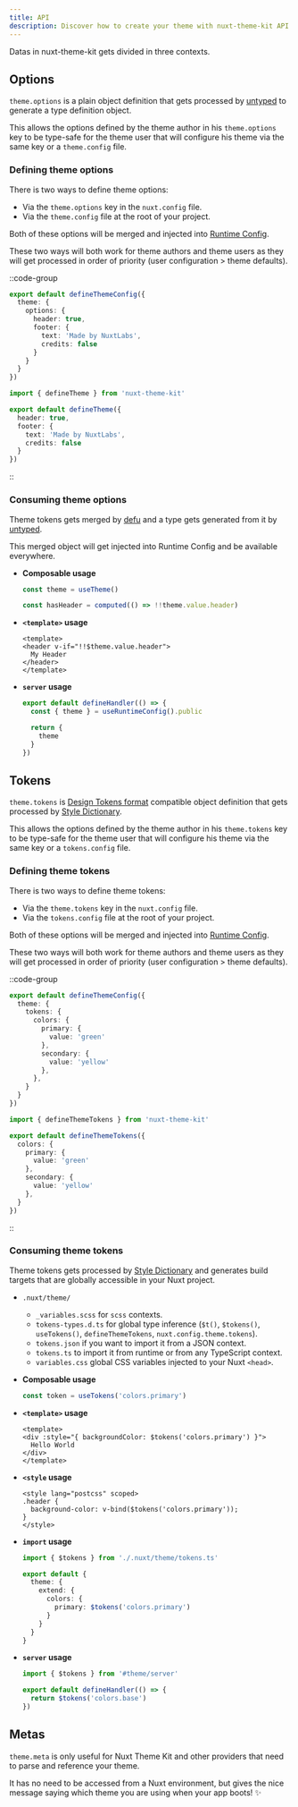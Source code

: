 ```yaml
---
title: API
description: Discover how to create your theme with nuxt-theme-kit API.
---
```


Datas in nuxt-theme-kit gets divided in three contexts.

## Options

`theme.options` is a plain object definition that gets processed by [untyped](https://github.com/unjs/untyped) to generate a type definition object.

This allows the options defined by the theme author in his `theme.options` key to be type-safe for the theme user that will configure his theme via the same key or a `theme.config` file.

### Defining theme options

There is two ways to define theme options:

- Via the `theme.options` key in the `nuxt.config` file.
- Via the `theme.config` file at the root of your project.

Both of these options will be merged and injected into [Runtime Config](https://v3.nuxtjs.org/guide/features/runtime-config).

These two ways will both work for theme authors and theme users as they will get processed in order of priority (user configuration > theme defaults).

::code-group

```ts [nuxt.config.ts]
export default defineThemeConfig({
  theme: {
    options: {
      header: true,
      footer: {
        text: 'Made by NuxtLabs',
        credits: false
      }
    }
  }
})
```

```ts [theme.config.ts]
import { defineTheme } from 'nuxt-theme-kit'

export default defineTheme({
  header: true,
  footer: {
    text: 'Made by NuxtLabs',
    credits: false
  }
})
```

::

### Consuming theme options

Theme tokens gets merged by [defu](https://github.com/unjs/defu) and a type gets generated from it by [untyped](https://github.com/unjs/untyped).

This merged object will get injected into Runtime Config and be available everywhere.

- **Composable usage**
  ```ts
  const theme = useTheme()

  const hasHeader = computed(() => !!theme.value.header)
  ```

- **`<template>` usage**
  ```vue
  <template>
  <header v-if="!!$theme.value.header">
    My Header
  </header>
  </template>
  ```

- **`server` usage**
  ```ts [server/api/theme-options.ts]
  export default defineHandler(() => {
    const { theme } = useRuntimeConfig().public

    return {
      theme
    }
  })
  ```

## Tokens

`theme.tokens` is [Design Tokens format](https://design-tokens.github.io/community-group/format/) compatible object definition that gets processed by [Style Dictionary](https://amzn.github.io/style-dictionary).

This allows the options defined by the theme author in his `theme.tokens` key to be type-safe for the theme user that will configure his theme via the same key or a `tokens.config` file.

### Defining theme tokens

There is two ways to define theme tokens:

- Via the `theme.tokens` key in the `nuxt.config` file.
- Via the `tokens.config` file at the root of your project.

Both of these options will be merged and injected into [Runtime Config](https://v3.nuxtjs.org/guide/features/runtime-config).

These two ways will both work for theme authors and theme users as they will get processed in order of priority (user configuration > theme defaults).

::code-group

```ts [nuxt.config.ts]
export default defineThemeConfig({
  theme: {
    tokens: {
      colors: {
        primary: {
          value: 'green'
        },
        secondary: {
          value: 'yellow'
        },
      },
    }
  }
})
```

```ts [tokens.config.ts]
import { defineThemeTokens } from 'nuxt-theme-kit'

export default defineThemeTokens({
  colors: {
    primary: {
      value: 'green'
    },
    secondary: {
      value: 'yellow'
    },
  }
})
```

::

### Consuming theme tokens

Theme tokens gets processed by [Style Dictionary](https://amzn.github.io/style-dictionary) and generates build targets that are globally accessible in your Nuxt project.

- `.nuxt/theme/`
  - `_variables.scss` for `scss` contexts.
  - `tokens-types.d.ts` for global type inference (`$t()`, `$tokens()`, `useTokens()`, `defineThemeTokens`, `nuxt.config.theme.tokens`).
  - `tokens.json` if you want to import it from a JSON context.
  - `tokens.ts` to import it from runtime or from any TypeScript context.
  - `variables.css` global CSS variables injected to your Nuxt `<head>`.

- **Composable usage**
  ```ts
  const token = useTokens('colors.primary')
  ```

- **`<template>` usage**
  ```vue
  <template>
  <div :style="{ backgroundColor: $tokens('colors.primary') }">
    Hello World
  </div>
  </template>
  ```

- **`<style` usage**
  ```vue
  <style lang="postcss" scoped>
  .header {
    background-color: v-bind($tokens('colors.primary'));
  }
  </style>
  ```

- **`import` usage**
  ```ts [tailwind.config.ts]
  import { $tokens } from './.nuxt/theme/tokens.ts'

  export default {
    theme: {
      extend: {
        colors: {
          primary: $tokens('colors.primary')
        }
      }
    }
  }
  ```

- **`server` usage**
  ```ts [server/api/token.ts]
  import { $tokens } from '#theme/server'

  export default defineHandler(() => {
    return $tokens('colors.base')
  })
  ```

## Metas

`theme.meta` is only useful for Nuxt Theme Kit and other providers that need to parse and reference your theme.

It has no need to be accessed from a Nuxt environment, but gives the nice message saying which theme you are using when your app boots! ✨
